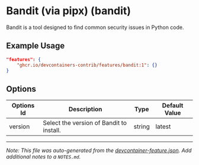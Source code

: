 
# Bandit (via pipx) (bandit)

Bandit is a tool designed to find common security issues in Python code.

## Example Usage

```json
"features": {
    "ghcr.io/devcontainers-contrib/features/bandit:1": {}
}
```

## Options

| Options Id | Description | Type | Default Value |
|-----|-----|-----|-----|
| version | Select the version of Bandit to install. | string | latest |



---

_Note: This file was auto-generated from the [devcontainer-feature.json](https://github.com/devcontainers-contrib/features/blob/main/src/bandit/devcontainer-feature.json).  Add additional notes to a `NOTES.md`._
